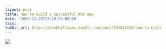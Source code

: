 ```yaml
---
layout: post
title: How to Build a Successful Web App
date: '2009-12-20T23:19:54-08:00'
tags: 
tumblr_url: http://alexhwilliams.tumblr.com/post/293022158/how-to-build-a-successful-web-app
---
```

<img src="http://25.media.tumblr.com/tumblr_kuzr17YQqS1qz5a5ao1_400.jpg"/>
